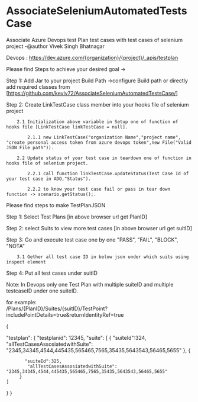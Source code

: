 # AssociateSeleniumAutomatedTestsCase
Associate Azure Devops test Plan test cases with test cases of selenium project -@author Vivek Singh Bhatnagar


Devops :  https://dev.azure.com/{organization}/{project}/_apis/testplan

Please find Steps to achieve your desired goal ->

Step 1: Add Jar to your project Build Path ->configure Build path or directly add required classes from [https://github.com/keviv72/AssociateSeleniumAutomatedTestsCase/]

Step 2: Create LinkTestCase class member into your hooks file of selenium project

        2.1 Initialization above variable in Setup one of function of hooks file [LinkTestCase linkTestCase = null].

            2.1.1 new LinkTestCase("organization Name","project name", "create personal access token from azure devops token",new File("Valid JSON File path")).

        2.2 Update status of your test case in teardown one of function in hooks file of selenium project.

            2.2.1 call function linkTestCase.updateStatus(Test Case Id of your test case in ADO,"Status").

            2.2.2 to know your test case fail or pass in tear down function -> scenario.getStatus();.

    
        
Please find steps to make TestPlanJSON

Step 1: Select Test Plans [in above browser url get PlanID]

Step 2: select Suits to view more test cases [in above browser url get suitID]

Step 3: Go and execute test case one by one "PASS", "FAIL", "BLOCK", "NOTA"

        3.1 Gether all test case ID in below json under which suits using inspect element 

Step 4: Put all test cases under suitID


Note: In Devops only one Test Plan with multiple suiteID and multiple testcaseID under one suiteID.



for example:     
/Plans/{PlanID}/Suites/{suitID}/TestPoint?includePointDetails=true&returnIdentityRef=true

{
  
  "testplan": {
    "testplanid": 12345,
    "suite": [
         {
           "suiteId":324,
            "allTestCasesAssosiatedwithSuite": "2345,34345,4544,445435,565465,7565,35435,5643543,56465,5655"
         },
         {
        
           "suiteId":325,
            "allTestCasesAssosiatedwithSuite": "2345,34345,4544,445435,565465,7565,35435,5643543,56465,5655"
         }
    ]
  }
}
